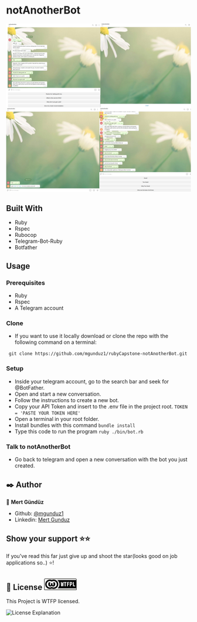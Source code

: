# notAnotherBot


![Screenshot-of-live-demo](./material/combine_images.jpg)


## Built With

- Ruby
- Rspec
- Rubocop
- Telegram-Bot-Ruby
- Botfather


## Usage

### Prerequisites
- Ruby
- Rspec
- A Telegram account

### Clone
- If you want to use it locally download or clone the repo with the following command on a terminal:

```
 git clone https://github.com/mgunduz1/rubyCapstone-notAnotherBot.git
```

### Setup 
- Inside your telegram account, go to the search bar and seek for @BotFather.
- Open and start a new conversation.
- Follow the instructions to create a new bot.
- Copy your API Token and insert to the .env file in the project root.  ``` TOKEN = 'PASTE YOUR TOKEN HERE' ```
- Open a terminal in your root folder.
- Install bundles with this command  ``` bundle install ```
- Type this code to run the program  ``` ruby ./bin/bot.rb ```

### Talk to notAnotherBot
- Go back to telegram and open a new conversation with the bot you just created.


## ✒️  Author <a name = "author"></a>

👤 **Mert Gündüz**
- Github: [@mgunduz1](https://github.com/mgunduz1)
- Linkedin: [Mert Gunduz](https://www.linkedin.com/in/mert-gunduz-875280202/)


## Show your support ⭐️⭐️

If you've read this far just give up and shoot the star(looks good on job applications so..) ⭐️!


## 📝 License ![Logo](./material/badge.png)

This Project is WTFP licensed. 

![License Explanation](http://www.wtfpl.net/wp-content/uploads/2012/12/wtfpl-strip.jpg)
